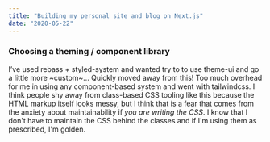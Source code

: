 ```yaml
---
title: "Building my personal site and blog on Next.js"
date: "2020-05-22"
---
```


### Choosing a theming / component library

I’ve used rebass + styled-system and wanted try to to use theme-ui and go a little more ~custom~… Quickly moved away from this! Too much overhead for me in using any component-based system and went with tailwindcss. I think people shy away from class-based CSS tooling like this because the HTML markup itself looks messy, but I think that is a fear that comes from the anxiety about maintainability if _you are writing the CSS_. I know that I don't have to maintain the CSS behind the classes and if I'm using them as prescribed, I'm golden. 
 


